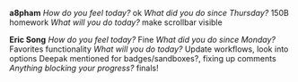 **a8pham**
*How do you feel today?*
ok
*What did you do since Thursday?*
150B homework
*What will you do today?*
make scrollbar visible

**Eric Song**
*How do you feel today?*
Fine
*What did you do since Monday?*
Favorites functionality
*What will you do today?*
Update workflows, look into options Deepak mentioned for badges/sandboxes?, fixing up comments
*Anything blocking your progress?*
finals!

